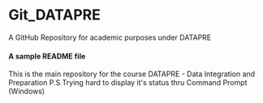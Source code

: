 # Git_DATAPRE
A GitHub Repository for academic purposes under DATAPRE
#### A sample README file
This is the main repository for the course DATAPRE - Data Integration and Preparation
P.S Trying hard to display it's status thru Command Prompt (Windows)
